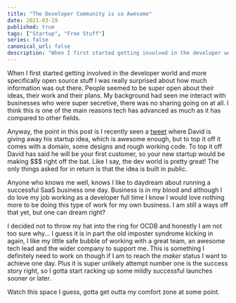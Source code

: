 ```yaml
---
title: "The Developer Community is so Awesome"
date: 2021-03-19
published: true
tags: ["Startup", "Free Stuff"]
series: false
canonical_url: false
description: "When I first started getting involved in the developer world and more specifically open source stuff I was really surprised about how much information was out there. People seemed to be super open about their ideas, their work and their plans. My background had seen me interact with businesses who were super secretive, there was no sharing going on at all. I think this is one of the main reasons tech has advanced as much as it has compared to other fields."
---
```


When I first started getting involved in the developer world and more specifically open source stuff I was really surprised about how much information was out there. People seemed to be super open about their ideas, their work and their plans. My background had seen me interact with businesses who were super secretive, there was no sharing going on at all. I think this is one of the main reasons tech has advanced as much as it has compared to other fields.

Anyway, the point in this post is I recently seen a [tweet](https://twitter.com/panphora/status/1372575280049631238?s=20) where David is giving away his startup idea, which is awesome enough, but to top it off it comes with a domain, some designs and rough working code. To top it off David has said he will be your first customer, so your new startup would be making $$$ right off the bat. Like I say, the dev world is pretty great! The only things asked for in return is that the idea is built in public.

Anyone who knows me well, knows I like to daydream about running a successful SaaS business one day. Business is in my blood and although I do love my job working as a developer full time I know I would love nothing more to be doing this type of work for my own business. I am still a ways off that yet, but one can dream right?

I decided not to throw my hat into the ring for OCDB and honestly I am not too sure why... I guess it is in part the old imposter syndrome kicking in again, I like my little safe bubble of working with a great team, an awesome tech lead and the wider company to support me. This is something I definitely need to work on though if I am to reach the _maker_ status I want to achieve one day. Plus it is super unlikely attempt number one is the success story right, so I gotta start racking up some mildly successful launches sooner or later.

Watch this space I guess, gotta get outta my comfort zone at some point.
